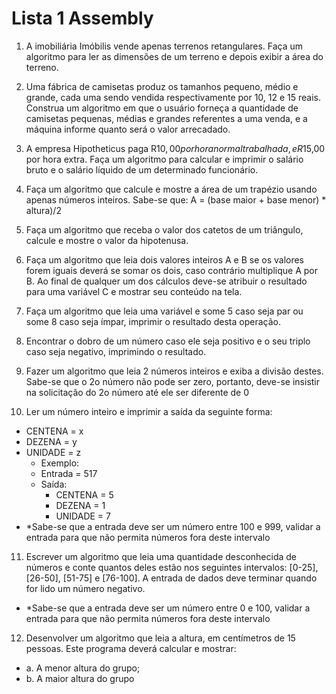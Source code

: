 # Lista 1 Assembly

1. A imobiliária Imóbilis vende apenas terrenos retangulares. Faça um algoritmo para ler as dimensões de um terreno e depois exibir a área do terreno.

2. Uma fábrica de camisetas produz os tamanhos pequeno, médio e grande, cada uma sendo vendida respectivamente por 10, 12 e 15 reais. Construa um algoritmo em que o usuário forneça a quantidade de camisetas pequenas, médias e grandes referentes a uma venda, e a máquina informe quanto será o valor arrecadado.

3. A empresa Hipotheticus paga R$10,00 por hora normal trabalhada, e R$15,00 por hora extra. Faça um algoritmo para calcular e imprimir o salário bruto e o salário líquido de um determinado funcionário.

4. Faça um algoritmo que calcule e mostre a área de um trapézio usando apenas números inteiros. Sabe-se que: A = (base maior + base menor) * altura)/2

5. Faça um algoritmo que receba o valor dos catetos de um triângulo, calcule e mostre o valor da hipotenusa.

6. Faça um algoritmo que leia dois valores inteiros A e B se os valores forem iguais deverá se somar os dois, caso contrário multiplique A por B. Ao final de qualquer um dos cálculos deve-se atribuir o resultado para uma variável C e mostrar seu conteúdo na tela.

7. Faça um algoritmo que leia uma variável e some 5 caso seja par ou some 8 caso seja ímpar, imprimir o resultado desta operação.

8. Encontrar o dobro de um número caso ele seja positivo e o seu triplo caso seja negativo, imprimindo o resultado.

9. Fazer um algoritmo que leia 2 números inteiros e exiba a divisão destes. Sabe-se que o 2o número não pode ser zero, portanto, deve-se insistir na solicitação do 2o número até ele ser diferente de 0

10. Ler um número inteiro e imprimir a saída da seguinte forma:
- CENTENA = x
- DEZENA = y
- UNIDADE = z
  - Exemplo: 
  - Entrada = 517
  - Saída:
    - CENTENA = 5
    - DEZENA = 1
    - UNIDADE = 7
- *Sabe-se que a entrada deve ser um número entre 100 e 999, validar a entrada para que não permita números fora deste intervalo

11. Escrever um algoritmo que leia uma quantidade desconhecida de números e conte quantos deles estão nos seguintes intervalos: [0-25], [26-50], [51-75] e [76-100]. A entrada de dados deve terminar quando for lido um número negativo.
- *Sabe-se que a entrada deve ser um número entre 0 e 100, validar a entrada para que não permita números fora deste intervalo

12. Desenvolver um algoritmo que leia a altura, em centímetros de 15 pessoas. Este programa deverá calcular e mostrar: 
- a. A menor altura do grupo;
- b. A maior altura do grupo